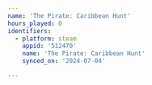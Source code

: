 ```yaml
---
name: 'The Pirate: Caribbean Hunt'
hours_played: 0
identifiers:
  - platform: steam
    appid: '512470'
    name: 'The Pirate: Caribbean Hunt'
    synced_on: '2024-07-04'

---
```

